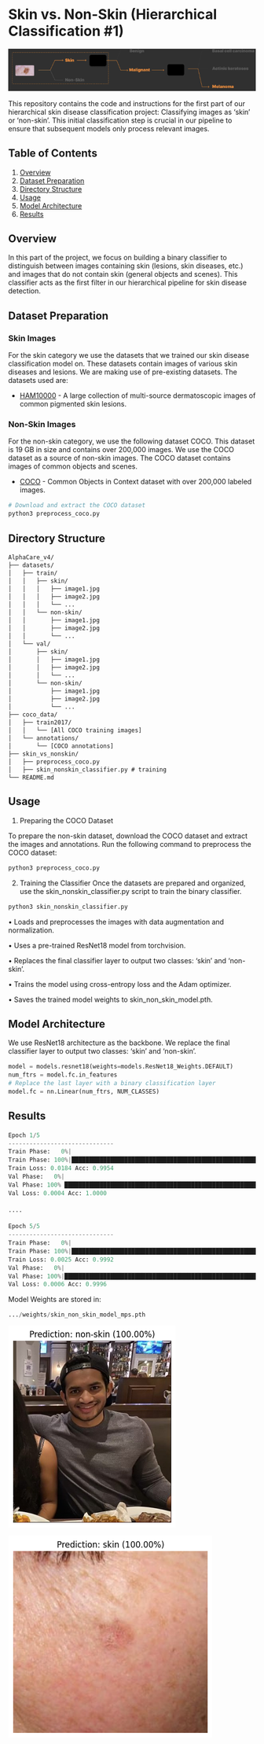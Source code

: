 # Skin vs. Non-Skin (Hierarchical Classification #1)

![](../ui/hierarchial_1.png)


This repository contains the code and instructions for the first part of our hierarchical skin disease classification project: Classifying images as ‘skin’ or ‘non-skin’. This initial classification step is crucial in our pipeline to ensure that subsequent models only process relevant images.

## Table of Contents
1. [Overview](#overview)
2. [Dataset Preparation](#dataset)
3. [Directory Structure](#structure)
4. [Usage](#usage)
5. [Model Architecture](#models)
6. [Results](#results)

## Overview <a name="overview"></a>

In this part of the project, we focus on building a binary classifier to distinguish between images containing skin (lesions, skin diseases, etc.) and images that do not contain skin (general objects and scenes). This classifier acts as the first filter in our hierarchical pipeline for skin disease detection.

## Dataset Preparation <a name="dataset"></a>

### Skin Images
For the skin category we use the datasets that we trained our skin disease classification model on. These datasets contain images of various skin diseases and lesions. We are making use of pre-existing datasets. The datasets used are:
- [HAM10000](https://dataverse.harvard.edu/dataset.xhtml?persistentId=doi:10.7910/DVN/DBW86T) - A large collection of multi-source dermatoscopic images of common pigmented skin lesions.

### Non-Skin Images
For the non-skin category, we use the following dataset COCO. This dataset is 19 GB in size and contains over 200,000 images. We use the COCO dataset as a source of non-skin images. The COCO dataset contains images of common objects and scenes.
- [COCO](https://cocodataset.org/#home) - Common Objects in Context dataset with over 200,000 labeled images.

```python
# Download and extract the COCO dataset
python3 preprocess_coco.py
```

## Directory Structure <a name="structure"></a>

```
AlphaCare_v4/
├── datasets/
│   ├── train/
│   │   ├── skin/
│   │   │   ├── image1.jpg
│   │   │   ├── image2.jpg
│   │   │   └── ...
│   │   └── non-skin/
│   │       ├── image1.jpg
│   │       ├── image2.jpg
│   │       └── ...
│   └── val/
│       ├── skin/
│       │   ├── image1.jpg
│       │   ├── image2.jpg
│       │   └── ...
│       └── non-skin/
│           ├── image1.jpg
│           ├── image2.jpg
│           └── ...
├── coco_data/
│   ├── train2017/
│   │   └── [All COCO training images]
│   └── annotations/
│       └── [COCO annotations]
├── skin_vs_nonskin/
│   ├── preprocess_coco.py
│   ├── skin_nonskin_classifier.py # training
└── README.md
```

## Usage <a name="usage"></a>

1. Preparing the COCO Dataset

To prepare the non-skin dataset, download the COCO dataset and extract the images and annotations. Run the following command to preprocess the COCO dataset:

```python
python3 preprocess_coco.py
```

2. Training the Classifier
Once the datasets are prepared and organized, use the skin_nonskin_classifier.py script to train the binary classifier.

```python
python3 skin_nonskin_classifier.py
```
•	Loads and preprocesses the images with data augmentation and normalization.

•	Uses a pre-trained ResNet18 model from torchvision.

•	Replaces the final classifier layer to output two classes: ‘skin’ and ‘non-skin’.

•	Trains the model using cross-entropy loss and the Adam optimizer.

•	Saves the trained model weights to skin_non_skin_model.pth.

## Model Architecture <a name="models"></a>

We use ResNet18 architecture as the backbone. We replace the final classifier layer to output two classes: ‘skin’ and ‘non-skin’.

```python
model = models.resnet18(weights=models.ResNet18_Weights.DEFAULT)
num_ftrs = model.fc.in_features
# Replace the last layer with a binary classification layer
model.fc = nn.Linear(num_ftrs, NUM_CLASSES)
```

## Results <a name="results"></a>

```python
Epoch 1/5
------------------------------
Train Phase:   0%|                                                                                                                 | 0/202 [00:00<?, ?batch/s]Using MPS (Metal Performance Shaders) 
Train Phase: 100%|███████████████████████████████████████████████████████████████████████████████████████████| 202/202 [01:40<00:00,  2.01batch/s, loss=0.204]
Train Loss: 0.0184 Acc: 0.9954
Val Phase:   0%|                                                                                                                    | 0/40 [00:00<?, ?batch/s]Using MPS (Metal Performance Shaders)
Val Phase: 100% █████████████████████████████████████████████████████████████████████████████████████████████| 40/40 [00:30<00:00,  1.33batch/s, loss=4.83e-5]
Val Loss: 0.0004 Acc: 1.0000

....

Epoch 5/5
------------------------------
Train Phase:   0%|                                                                                                                 | 0/202 [00:00<?, ?batch/s]Using MPS (Metal Performance Shaders) 
Train Phase: 100%|█████████████████████████████████████████████████████████████████████████████████████████| 202/202 [01:39<00:00,  2.03batch/s, loss=1.29e-5]
Train Loss: 0.0025 Acc: 0.9992
Val Phase:   0%|                                                                                                                    | 0/40 [00:00<?, ?batch/s]Using MPS (Metal Performance Shaders) 
Val Phase: 100%|█████████████████████████████████████████████████████████████████████████████████████████████| 40/40 [00:30<00:00,  1.32batch/s, loss=1.89e-7]
Val Loss: 0.0006 Acc: 0.9996
```

Model Weights are stored in:
```python
.../weights/skin_non_skin_model_mps.pth
```

![](../ui/skin_nonskin_pred_1.png)

![](../ui/pred_2.png)